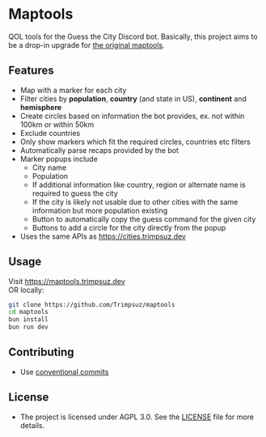 # Maptools

QOL tools for the Guess the City Discord bot. Basically, this project aims to be a drop-in upgrade for [the original maptools](https://github.com/dirkschut/maptoolspublic/).

## Features

- Map with a marker for each city
- Filter cities by **population**, **country** (and state in US), **continent** and **hemisphere**
- Create circles based on information the bot provides, ex. not within 100km or within 50km
- Exclude countries
- Only show markers which fit the required circles, countries etc filters
- Automatically parse recaps provided by the bot
- Marker popups include
  - City name
  - Population
  - If additional information like country, region or alternate name is required to guess the city
  - If the city is likely not usable due to other cities with the same information but more population existing
  - Button to automatically copy the guess command for the given city
  - Buttons to add a circle for the city directly from the popup
- Uses the same APIs as https://cities.trimpsuz.dev

## Usage

Visit https://maptools.trimpsuz.dev  
OR locally:

```bash
git clone https://github.com/Trimpsuz/maptools
cd maptools
bun install
bun run dev
```

## Contributing

- Use [conventional commits](https://www.conventionalcommits.org/en/v1.0.0/)

## License

- The project is licensed under AGPL 3.0. See the [LICENSE](LICENSE) file for more details.
